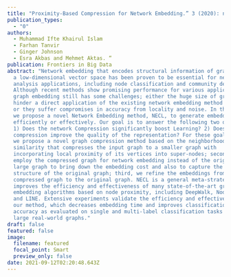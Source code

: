 ```yaml
---
title: "Proximity-Based Compression for Network Embedding.” 3 (2020): n. pag."
publication_types:
  - "0"
authors:
  - Muhammad Ifte Khairul Islam
  - Farhan Tanvir
  - Ginger Johnson
  - Esra Akbas and Mehmet Aktas. “
publication: Frontiers in Big Data
abstract: "Network embedding that encodes structural information of graphs into
  a low-dimensional vector space has been proven to be essential for network
  analysis applications, including node classification and community detection.
  Although recent methods show promising performance for various applications,
  graph embedding still has some challenges; either the huge size of graphs may
  hinder a direct application of the existing network embedding method to them,
  or they suffer compromises in accuracy from locality and noise. In this paper,
  we propose a novel Network Embedding method, NECL, to generate embedding more
  efficiently or effectively. Our goal is to answer the following two questions:
  1) Does the network Compression significantly boost Learning? 2) Does network
  compression improve the quality of the representation? For these goals, first,
  we propose a novel graph compression method based on the neighborhood
  similarity that compresses the input graph to a smaller graph with
  incorporating local proximity of its vertices into super-nodes; second, we
  employ the compressed graph for network embedding instead of the original
  large graph to bring down the embedding cost and also to capture the global
  structure of the original graph; third, we refine the embeddings from the
  compressed graph to the original graph. NECL is a general meta-strategy that
  improves the efficiency and effectiveness of many state-of-the-art graph
  embedding algorithms based on node proximity, including DeepWalk, Node2vec,
  and LINE. Extensive experiments validate the efficiency and effectiveness of
  our method, which decreases embedding time and improves classification
  accuracy as evaluated on single and multi-label classification tasks with
  large real-world graphs."
draft: false
featured: false
image:
  filename: featured
  focal_point: Smart
  preview_only: false
date: 2021-09-12T02:20:48.643Z
---
```


